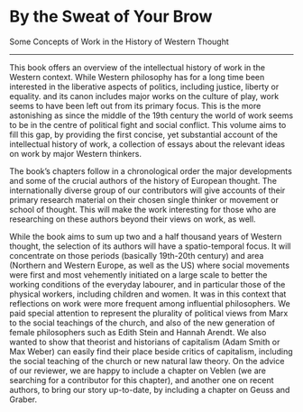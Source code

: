 # By the Sweat of Your Brow

Some Concepts of Work in the History of Western Thought

__________

This book offers an overview of the intellectual history of work in the
Western context. While Western philosophy has for a long time been interested
in the liberative aspects of politics, including justice, liberty or equality.
and its canon includes major works on the culture of play, work seems to have been
left out from its primary focus. This is the more astonishing as since the
middle of the 19th century the world of work seems to be in the centre of
political fight and social conflict. This volume aims to fill this gap, by
providing the first concise, yet substantial account of the intellectual
history of work, a collection of essays about the relevant ideas on work by
major Western thinkers.

The book’s chapters follow in a chronological order the major developments and
some of the crucial authors of the history of European thought. The
internationally diverse group of our contributors will give accounts of
their primary research material on their chosen single thinker or movement or
school of thought. This will make the work interesting for those who are
researching on these authors beyond their views on work, as well.

While the book aims to sum up two and a half thousand years of Western thought,
the selection of its authors will have a spatio-temporal focus. It will
concentrate on those periods (basically 19th-20th century) and area (Northern
and Western Europe, as well as the US) where social movements were first and
most vehemently initiated on a large scale to better the working conditions of
the everyday labourer, and in particular those of the physical workers,
including children and women. It was in this context that reflections on work
were more frequent among influential philosophers. We paid special attention to
represent the plurality of political views from Marx to the social teachings of
the church, and also of the new generation of female philosophers such as
Edith Stein and Hannah Arendt.
We also wanted to show that theorist and historians of capitalism
(Adam Smith or Max Weber) can easily find their place beside critics of
capitalism, including the social teaching of the church or new natural law
theory. On the advice of our reviewer, we are happy to include a chapter on
Veblen (we are searching for a contributor for this chapter),
and another one on recent authors, to bring our story up-to-date, by including
a chapter on Geuss and Graber.

